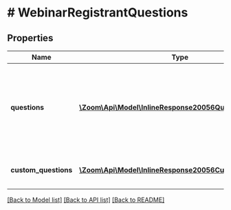 # # WebinarRegistrantQuestions

## Properties

Name | Type | Description | Notes
------------ | ------------- | ------------- | -------------
**questions** | [**\Zoom\Api\Model\InlineResponse20056Questions[]**](InlineResponse20056Questions.md) | Array of registration fields whose values should be provided by registrants during registration. | [optional] 
**custom_questions** | [**\Zoom\Api\Model\InlineResponse20056CustomQuestions[]**](InlineResponse20056CustomQuestions.md) | Array of Registrant Custom Questions. | [optional] 

[[Back to Model list]](../../README.md#documentation-for-models) [[Back to API list]](../../README.md#documentation-for-api-endpoints) [[Back to README]](../../README.md)


